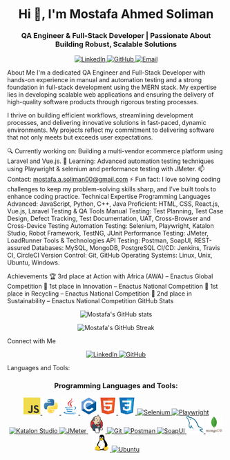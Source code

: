 <h1 align="center">Hi 👋, I'm Mostafa Ahmed Soliman</h1> <h3 align="center">QA Engineer & Full-Stack Developer | Passionate About Building Robust, Scalable Solutions</h3> <p align="center"> <a href="https://linkedin.com/in/mostafa-ahmed-soliman" target="_blank"> <img src="https://img.shields.io/badge/LinkedIn-0077B5?style=for-the-badge&logo=linkedin&logoColor=white" alt="LinkedIn"> </a> <a href="https://github.com/soliman2023" target="_blank"> <img src="https://img.shields.io/badge/GitHub-181717?style=for-the-badge&logo=github&logoColor=white" alt="GitHub"> </a> <a href="mailto:mostafa.a.soliman00@gmail.com"> <img src="https://img.shields.io/badge/Email-D14836?style=for-the-badge&logo=gmail&logoColor=white" alt="Email"> </a> </p>
About Me
I'm a dedicated QA Engineer and Full-Stack Developer with hands-on experience in manual and automation testing and a strong foundation in full-stack development using the MERN stack. My expertise lies in developing scalable web applications and ensuring the delivery of high-quality software products through rigorous testing processes.

I thrive on building efficient workflows, streamlining development processes, and delivering innovative solutions in fast-paced, dynamic environments. My projects reflect my commitment to delivering software that not only meets but exceeds user expectations.

🔍 Currently working on: Building a multi-vendor ecommerce platform using Laravel and Vue.js.
🌱 Learning: Advanced automation testing techniques using Playwright & selenium and performance testing with JMeter.
📫 Contact: mostafa.a.soliman00@gmail.com
⚡ Fun fact: I love solving coding challenges to keep my problem-solving skills sharp, and I’ve built tools to enhance coding practice.
Technical Expertise
Programming Languages
Advanced: JavaScript, Python, C++, Java
Proficient: HTML, CSS, React.js, Vue.js, Laravel
Testing & QA Tools
Manual Testing: Test Planning, Test Case Design, Defect Tracking, Test Documentation, UAT, Cross-Browser and Cross-Device Testing
Automation Testing: Selenium, Playwright, Katalon Studio, Robot Framework, TestNG, JUnit
Performance Testing: JMeter, LoadRunner
Tools & Technologies
API Testing: Postman, SoapUI, REST-assured
Databases: MySQL, MongoDB, PostgreSQL
CI/CD: Jenkins, Travis CI, CircleCI
Version Control: Git, GitHub
Operating Systems: Linux, Unix, Ubuntu, Windows.

Achievements
🏆 3rd place at Action with Africa (AWA) – Enactus Global Competition
🏅 1st place in Innovation – Enactus National Competition
🥇 1st place in Recycling – Enactus National Competition
🥈 2nd place in Sustainability – Enactus National Competition
GitHub Stats
<p align="center"> <img src="https://github-readme-stats.vercel.app/api?username=soliman2023&show_icons=true&theme=radical" alt="Mostafa's GitHub stats"> </p> <p align="center"> <img src="https://github-readme-streak-stats.herokuapp.com/?user=soliman2023&theme=radical" alt="Mostafa's GitHub Streak"> </p>
<p align="left">Connect with Me
<p align="center"> <a href="https://linkedin.com/in/mostafa-ahmed-soliman" target="_blank"> <img src="https://img.shields.io/badge/LinkedIn-0077B5?style=for-the-badge&logo=linkedin&logoColor=white" alt="LinkedIn"> </a> <a href="https://github.com/soliman2023" target="_blank"> <img src="https://img.shields.io/badge/GitHub-181717?style=for-the-badge&logo=github&logoColor=white" alt="GitHub"> </a> </p>
Languages and Tools:
<h3 align="center">Programming Languages and Tools:</h3>
    <!-- Programming Languages -->
    <p align="center">
    <a href="https://www.javascript.com/" target="_blank" rel="noreferrer">
    <img src="https://raw.githubusercontent.com/devicons/devicon/master/icons/javascript/javascript-original.svg" alt="JavaScript" width="40" height="40"/>
</a>
<a href="https://www.python.org/" target="_blank" rel="noreferrer">
    <img src="https://raw.githubusercontent.com/devicons/devicon/master/icons/python/python-original.svg" alt="Python" width="40" height="40"/>
</a>
<a href="https://www.oracle.com/java/" target="_blank" rel="noreferrer">
    <img src="https://raw.githubusercontent.com/devicons/devicon/master/icons/java/java-original.svg" alt="Java" width="40" height="40"/>
</a>
<a href="https://www.cprogramming.com/" target="_blank" rel="noreferrer">
    <img src="https://raw.githubusercontent.com/devicons/devicon/master/icons/c/c-original.svg" alt="C++" width="40" height="40"/>
</a>
<a href="https://html.spec.whatwg.org/" target="_blank" rel="noreferrer">
    <img src="https://raw.githubusercontent.com/devicons/devicon/master/icons/html5/html5-original.svg" alt="HTML" width="40" height="40"/>
</a>
<a href="https://www.w3.org/Style/CSS/Overview.en.html" target="_blank" rel="noreferrer">
    <img src="https://raw.githubusercontent.com/devicons/devicon/master/icons/css3/css3-original.svg" alt="CSS" width="40" height="40"/>
</a>
<a href="https://www.selenium.dev/" target="_blank" rel="noreferrer">
    <img src="https://veda-technologies.com/wp-content/uploads/2023/08/selenium.png" alt="Selenium" width="40" height="40"/>
</a>
<a href="https://playwright.dev/" target="_blank" rel="noreferrer">
    <img src="https://playwright.dev/img/playwright-logo.svg" alt="Playwright" width="40" height="40"/>
</a>
<a href="https://www.katalon.com/" target="_blank" rel="noreferrer">
    <img src="https://d1h3p5fzmizjvp.cloudfront.net/themes/katalon_4/images/header/katalon_logo.svg" alt="Katalon Studio" width="40" height="40"/>
</a>
<a href="https://www.blazemeter.com/" target="_blank" rel="noreferrer">
    <img src="https://jmeter.apache.org/images/jmeter_square.svg" alt="JMeter" width="40" height="40"/>
</a>

<a href="https://www.jenkins.io/" target="_blank" rel="noreferrer">
    <img src="https://raw.githubusercontent.com/devicons/devicon/master/icons/jenkins/jenkins-original.svg" alt="Jenkins" width="40" height="40"/>
</a>
<a href="https://git-scm.com/" target="_blank" rel="noreferrer">
    <img src="https://www.vectorlogo.zone/logos/git-scm/git-scm-icon.svg" alt="Git" width="40" height="40"/>
</a>
<a href="https://www.postman.com/" target="_blank" rel="noreferrer">
    <img src="https://www.vectorlogo.zone/logos/getpostman/getpostman-icon.svg" alt="Postman" width="40" height="40"/>
</a>
<a href="https://www.soapui.org/" target="_blank" rel="noreferrer">
    <img src="https://media.licdn.com/dms/image/v2/D4D12AQGSZs7VlpxD3A/article-cover_image-shrink_600_2000/article-cover_image-shrink_600_2000/0/1690469916161?e=2147483647&v=beta&t=nMUa9dn-lUmhTtrSm80U2D8WH9b3lmYsbu8Q1OOWvlY" alt="SoapUI" width="40" height="40"/>
</a>

<a href="https://www.mysql.com/" target="_blank" rel="noreferrer">
    <img src="https://raw.githubusercontent.com/devicons/devicon/master/icons/mysql/mysql-original.svg" alt="MySQL" width="40" height="40"/>
</a>
<a href="https://www.mongodb.com/" target="_blank" rel="noreferrer">
    <img src="https://raw.githubusercontent.com/devicons/devicon/master/icons/mongodb/mongodb-original-wordmark.svg" alt="MongoDB" width="40" height="40"/>
</a>

<a href="https://www.linux.org/" target="_blank" rel="noreferrer">
    <img src="https://raw.githubusercontent.com/devicons/devicon/master/icons/linux/linux-original.svg" alt="Linux" width="40" height="40"/>
</a>
<a href="https://ubuntu.com/" target="_blank" rel="noreferrer">
    <img src="https://assets.ubuntu.com/v1/29985a98-ubuntu-logo32.png" alt="Ubuntu" width="40" height="40"/>
</a>
</p>
</p>
